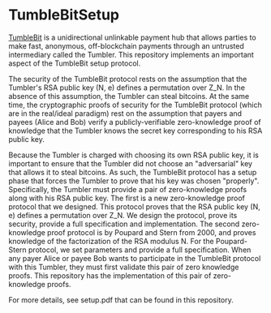 # TumbleBitSetup

[TumbleBit](http://cs-people.bu.edu/heilman/tumblebit/) is a unidirectional unlinkable payment hub that allows parties to make fast, anonymous, off-blockchain payments through an untrusted intermediary called the Tumbler. This repository implements an important aspect of the TumbleBit setup protocol. 

The security of the TumbleBit protocol rests on the assumption that the Tumbler's RSA public key (N, e) defines a permutation over Z_N. In the absence of this assumption, the Tumbler can steal bitcoins. At the same time, the cryptographic proofs of security for the TumbleBit protocol (which are in the real/ideal paradigm) rest on the assumption that payers and payees (Alice and Bob) verify a publicly-verifiable zero-knowledge proof of knowledge that the Tumbler knows the secret key corresponding to his RSA public key.

Because the Tumbler is charged with choosing its own RSA public key, it is important to ensure that the Tumbler did not choose an "adversarial" key that allows it to steal bitcoins. As such, the TumbleBit protocol has a setup phase that forces the Tumbler to prove that his key was chosen "properly". Specifically, the Tumbler must provide a pair of zero-knowledge proofs along with his RSA public key. The first is a new zero-knowledge proof protocol that we designed. This protocol proves that the RSA public key (N, e) defines a permutation over Z_N. We design the protocol, prove its security, provide a full specification and implementation. The second zero-knowledge proof protocol is by Poupard and Stern from 2000, and proves knowledge of the factorization of the RSA modulus N. For the Poupard-Stern protocol, we set parameters and provide a full specification. When any payer Alice or payee Bob wants to participate in the TumbleBit protocol with this Tumbler, they must first validate this pair of zero knowledge proofs. This repository has the implementation of this pair of zero-knowledge proofs.

For more details, see setup.pdf that can be found in this repository.

